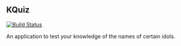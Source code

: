## KQuiz
[![Build Status](https://travis-ci.org/jowellv/KQuiz.svg?branch=master)](https://travis-ci.org/jowellv/KQuiz)


An application to test your knowledge of the names of certain idols.
